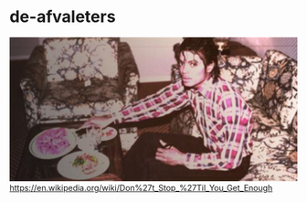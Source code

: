 # de-afvaleters
![](https://github.com/nondejus/de-afvaleters/blob/main/ArtBoard%20Image%20(235).jpg)
https://en.wikipedia.org/wiki/Don%27t_Stop_%27Til_You_Get_Enough
